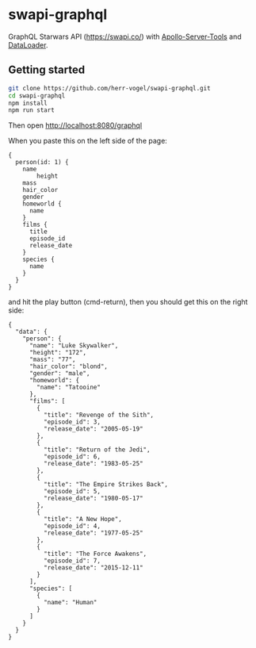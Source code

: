 # swapi-graphql
GraphQL Starwars API (https://swapi.co/) with [Apollo-Server-Tools](https://github.com/apollostack/graphql-tools) and [DataLoader](https://github.com/facebook/dataloader).
## Getting started

```sh
git clone https://github.com/herr-vogel/swapi-graphql.git
cd swapi-graphql
npm install
npm run start
```

Then open [http://localhost:8080/graphql](http://localhost:8080/graphql)

When you paste this on the left side of the page:
```
{
  person(id: 1) {
    name
 		height
    mass
    hair_color
    gender
    homeworld {
      name
    }
    films {
      title
      episode_id
      release_date
    }
    species {
      name
    }
  }
}
```
and hit the play button (cmd-return), then you should get this on the right side:
```
{
  "data": {
    "person": {
      "name": "Luke Skywalker",
      "height": "172",
      "mass": "77",
      "hair_color": "blond",
      "gender": "male",
      "homeworld": {
        "name": "Tatooine"
      },
      "films": [
        {
          "title": "Revenge of the Sith",
          "episode_id": 3,
          "release_date": "2005-05-19"
        },
        {
          "title": "Return of the Jedi",
          "episode_id": 6,
          "release_date": "1983-05-25"
        },
        {
          "title": "The Empire Strikes Back",
          "episode_id": 5,
          "release_date": "1980-05-17"
        },
        {
          "title": "A New Hope",
          "episode_id": 4,
          "release_date": "1977-05-25"
        },
        {
          "title": "The Force Awakens",
          "episode_id": 7,
          "release_date": "2015-12-11"
        }
      ],
      "species": [
        {
          "name": "Human"
        }
      ]
    }
  }
}
```
